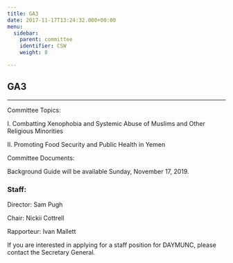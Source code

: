 ```yaml
---
title: GA3
date: 2017-11-17T13:24:32.000+00:00
menu:
  sidebar:
    parent: committee
    identifier: CSW
    weight: 8

---
```

## GA3

***

Committee Topics:

I. Combatting Xenophobia and Systemic Abuse of Muslims and Other Religious Minorities

II. Promoting Food Security and Public Health in Yemen

Committee Documents:

Background Guide will be available Sunday, November 17, 2019.

### Staff:

Director: Sam Pugh

Chair: Nickii Cottrell

Rapporteur: Ivan Mallett

If you are interested in applying for a staff position for DAYMUNC, please contact the Secretary General.